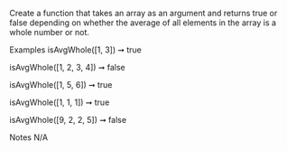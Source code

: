 Create a function that takes an array as an argument and returns true or false depending on whether the average of all elements in the array is a whole number or not.

Examples
isAvgWhole([1, 3]) ➞ true

isAvgWhole([1, 2, 3, 4]) ➞ false

isAvgWhole([1, 5, 6]) ➞ true

isAvgWhole([1, 1, 1]) ➞ true

isAvgWhole([9, 2, 2, 5]) ➞ false

Notes
N/A